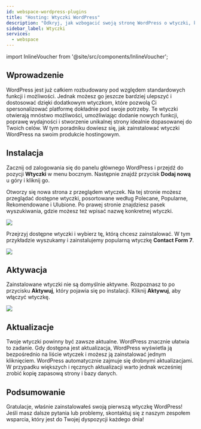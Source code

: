 ```yaml
---
id: webspace-wordpress-plugins
title: "Hosting: Wtyczki WordPress"
description: "Odkryj, jak wzbogacić swoją stronę WordPress o wtyczki, które dodadzą funkcje i poprawią wydajność → Dowiedz się więcej już teraz"
sidebar_label: Wtyczki
services:
  - webspace
---
```


import InlineVoucher from '@site/src/components/InlineVoucher';

## Wprowadzenie

WordPress jest już całkiem rozbudowany pod względem standardowych funkcji i możliwości. Jednak możesz go jeszcze bardziej ulepszyć i dostosować dzięki dodatkowym wtyczkom, które pozwolą Ci spersonalizować platformę dokładnie pod swoje potrzeby. Te wtyczki otwierają mnóstwo możliwości, umożliwiając dodanie nowych funkcji, poprawę wydajności i stworzenie unikalnej strony idealnie dopasowanej do Twoich celów. W tym poradniku dowiesz się, jak zainstalować wtyczki WordPress na swoim produkcie hostingowym.

<InlineVoucher/>

## Instalacja

Zacznij od zalogowania się do panelu głównego WordPress i przejdź do pozycji **Wtyczki** w menu bocznym. Następnie znajdź przycisk **Dodaj nową** u góry i kliknij go.

Otworzy się nowa strona z przeglądem wtyczek. Na tej stronie możesz przeglądać dostępne wtyczki, posortowane według Polecane, Popularne, Rekomendowane i Ulubione. Po prawej stronie znajdziesz pasek wyszukiwania, gdzie możesz też wpisać nazwę konkretnej wtyczki.

![](https://screensaver01.zap-hosting.com/index.php/s/8yqT94dqFQZGCzp/download)

Przejrzyj dostępne wtyczki i wybierz tę, którą chcesz zainstalować. W tym przykładzie wyszukamy i zainstalujemy popularną wtyczkę **Contact Form 7**.

![](https://screensaver01.zap-hosting.com/index.php/s/s45ag8yptMro4AD/download)

## Aktywacja

Zainstalowane wtyczki nie są domyślnie aktywne. Rozpoznasz to po przycisku **Aktywuj**, który pojawia się po instalacji. Kliknij **Aktywuj**, aby włączyć wtyczkę.

![](https://screensaver01.zap-hosting.com/index.php/s/fqAdDb5YGWXZ7sB/download)

## Aktualizacje

Twoje wtyczki powinny być zawsze aktualne. WordPress znacznie ułatwia to zadanie. Gdy dostępna jest aktualizacja, WordPress wyświetla ją bezpośrednio na liście wtyczek i możesz ją zainstalować jednym kliknięciem. WordPress automatycznie zajmuje się drobnymi aktualizacjami. W przypadku większych i ręcznych aktualizacji warto jednak wcześniej zrobić kopię zapasową strony i bazy danych.

## Podsumowanie

Gratulacje, właśnie zainstalowałeś swoją pierwszą wtyczkę WordPress! Jeśli masz dalsze pytania lub problemy, skontaktuj się z naszym zespołem wsparcia, który jest do Twojej dyspozycji każdego dnia!

<InlineVoucher />